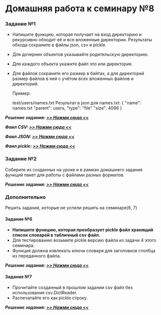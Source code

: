 # Домашняя работа к семинару №8

### Задание №1

* Напишите функцию, которая получает на вход директорию и рекурсивно обходит её и все вложенные директории. Результаты 
обхода сохраните в файлы json, csv и pickle.
* Для дочерних объектов указывайте родительскую директорию.
* Для каждого объекта укажите файл это или директория.
* Для файлов сохраните его размер в байтах, а для директорий размер файлов в ней с учётом всех вложенных файлов и 
директорий.


    Пример:

    test/users/names.txt
    Результат в json для names.txt:
    {
    "name": names.txt
    "parent": users,
    "type": "file"
    "size": 4096
    }

***Решение задания: [>> Нажми сюда <<](task_1.py)***

***Фаил CSV: [>> Нажми сюда <<](results.csv)***

***Фаил JSON: [>> Нажми сюда <<](results.json)***

***Фаил pickle: [>> Нажми сюда <<](results.pickle)***

### Задание №2
Соберите из созданных на уроке и в рамках домашнего задания функций пакет для работы с файлами разных форматов.

***Решение задания: [>> Нажми сюда <<](__init__.py)***
   
### Дополнительно
Решить задания, которые не успели решить на семинаре(6, 7)

#### Задание №6

* ****Напишите функцию, которая преобразует pickle файл
хранящий список словарей в табличный csv файл.****
* Для тестированию возьмите pickle версию файла из задачи
4 этого семинара.
* Функция должна извлекать ключи словаря для заголовков
столбца из переданного файла.

***Решение задания: [>> Нажми сюда <<](task_6.py)***

#### Задание №7

* Прочитайте созданный в прошлом задании csv файл без
использования csv.DictReader.
* Распечатайте его как pickle строку.

***Решение задания: [>> Нажми сюда <<](task_7.py)***